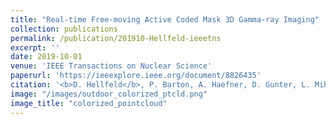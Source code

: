 ```yaml
---
title: "Real-time Free-moving Active Coded Mask 3D Gamma-ray Imaging"
collection: publications
permalink: /publication/201910-Hellfeld-ieeetns
excerpt: ''
date: 2019-10-01
venue: 'IEEE Transactions on Nuclear Science'
paperurl: 'https://ieeexplore.ieee.org/document/8826435'
citation: '<b>D. Hellfeld</b>, P. Barton, A. Haefner, D. Gunter, L. Mihailescu, and K. Vetter, &quot;Real-time Free-moving Active Coded Mask 3D Gamma-ray Imaging&quot;, <i>IEEE Trans. Nucl. Sci. </i>, vol. 66, no. 10, pp. 2252-2260, Oct. 2019.'
image: "/images/outdoor_colorized_ptcld.png"
image_title: "colorized_pointcloud"
---
```


